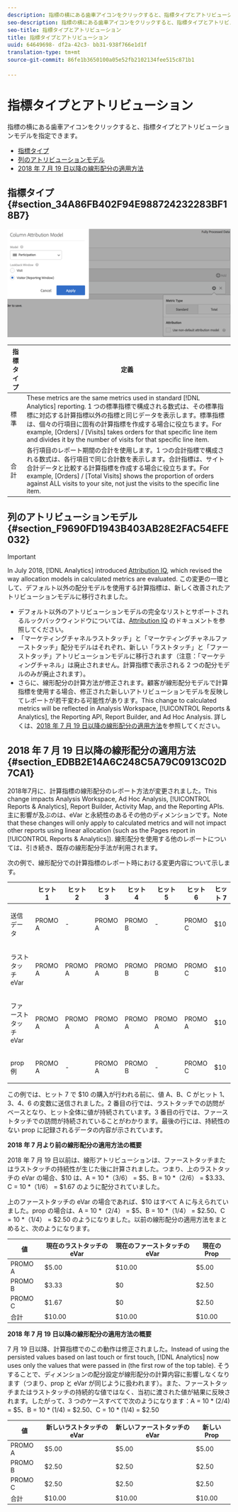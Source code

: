 ```yaml
---
description: 指標の横にある歯車アイコンをクリックすると、指標タイプとアトリビューションモデルを指定できます。
seo-description: 指標の横にある歯車アイコンをクリックすると、指標タイプとアトリビューションモデルを指定できます。
seo-title: 指標タイプとアトリビューション
title: 指標タイプとアトリビューション
uuid: 64649698- df2a-42c3- bb31-938f766e1d1f
translation-type: tm+mt
source-git-commit: 86fe1b3650100a05e52fb2102134fee515c871b1

---
```



# 指標タイプとアトリビューション

指標の横にある歯車アイコンをクリックすると、指標タイプとアトリビューションモデルを指定できます。

* [指標タイプ](../../../../../components/c-calcmetrics/c-workflow/cm-workflow/c-build-metrics/m-metric-type-alloc.md#section_34A86FB402F94E988724232283BF18B7)
* [列のアトリビューションモデル](../../../../../components/c-calcmetrics/c-workflow/cm-workflow/c-build-metrics/m-metric-type-alloc.md#section_F9690FD1943B403AB28E2FAC54EFE032)
* [2018 年 7 月 19 日以降の線形配分の適用方法](../../../../../components/c-calcmetrics/c-workflow/cm-workflow/c-build-metrics/m-metric-type-alloc.md#section_EDBB2E14A6C248C5A79C0913C02D7CA1)

## 指標タイプ {#section_34A86FB402F94E988724232283BF18B7}

![](assets/cm_type_alloc.png)

| 指標タイプ | 定義 |
|---|---|
| 標準 | These metrics are the same metrics used in standard [!DNL Analytics] reporting. 1 つの標準指標で構成される数式は、その標準指標に対応する計算指標以外の指標と同じデータを表示します。標準指標は、個々の行項目に固有の計算指標を作成する場合に役立ちます。For example, [Orders] / [Visits] takes orders for that specific line item and divides it by the number of visits for that specific line item. |
| 合計 | 各行項目のレポート期間の合計を使用します。1 つの合計指標で構成される数式は、各行項目で同じ合計数を表示します。合計指標は、サイト合計データと比較する計算指標を作成する場合に役立ちます。For example, [Orders] / [Total Visits] shows the proportion of orders against ALL visits to your site, not just the visits to the specific line item. |

## 列のアトリビューションモデル {#section_F9690FD1943B403AB28E2FAC54EFE032}

>[!IMPORTANT]
>
>In July 2018, [!DNL Analytics] introduced [Attribution IQ](https://marketing.adobe.com/resources/help/en_US/analytics/analysis-workspace/attribution.html), which revised the way allocation models in calculated metrics are evaluated. この変更の一環として、デフォルト以外の配分モデルを使用する計算指標は、新しく改善されたアトリビューションモデルに移行されました。
>
>* デフォルト以外のアトリビューションモデルの完全なリストとサポートされるルックバックウィンドウについては、[Attribution IQ](https://marketing.adobe.com/resources/help/en_US/analytics/analysis-workspace/attribution.html) のドキュメントを参照してください。
>* 「マーケティングチャネルラストタッチ」と「マーケティングチャネルファーストタッチ」配分モデルはそれぞれ、新しい「ラストタッチ」と「ファーストタッチ」アトリビューションモデルに移行されます（注意：「マーケティングチャネル」は廃止されません。計算指標で表示される 2 つの配分モデルのみが廃止されます）。
>* さらに、線形配分の計算方法が修正されます。顧客が線形配分モデルで計算指標を使用する場合、修正された新しいアトリビューションモデルを反映してレポートが若干変わる可能性があります。This change to calculated metrics will be reflected in Analysis Workspace, [!UICONTROL Reports &amp; Analytics], the Reporting API, Report Builder, and Ad Hoc Analysis. 詳しくは、[2018 年 7 月 19 日以降の線形配分の適用方法](../../../../../components/c-calcmetrics/c-workflow/cm-workflow/c-build-metrics/m-metric-type-alloc.md#section_EDBB2E14A6C248C5A79C0913C02D7CA1)を参照してください。
>



## 2018 年 7 月 19 日以降の線形配分の適用方法 {#section_EDBB2E14A6C248C5A79C0913C02D7CA1}

2018年7月に、計算指標の線形配分のレポート方法が変更されました。This change impacts Analysis Workspace, Ad Hoc Analysis, [!UICONTROL Reports &amp; Analytics], Report Builder, Activity Map, and the Reporting APIs. 主に影響が及ぶのは、eVar と永続性のあるその他のディメンションです。Note that these changes will only apply to calculated metrics and will not impact other reports using linear allocation (such as the Pages report in [!UICONTROL Reports &amp; Analytics]). 線形配分を使用する他のレポートについては、引き続き、既存の線形配分手法が利用されます。

次の例で、線形配分での計算指標のレポート時における変更内容について示します。

<table id="table_E66D066A3E7B4232BBC220775F8B985A"> 
 <thead> 
  <tr> 
   <th colname="col1" class="entry"> </th> 
   <th colname="col2" class="entry"> ヒット 1 </th> 
   <th colname="col3" class="entry"> ヒット 2 </th> 
   <th colname="col4" class="entry"> ヒット 3 </th> 
   <th colname="col5" class="entry"> ヒット 4 </th> 
   <th colname="col6" class="entry"> ヒット 5 </th> 
   <th colname="col7" class="entry"> ヒット 6 </th> 
   <th colname="col8" class="entry"> ヒット 7 </th> 
  </tr>
 </thead>
 <tbody> 
  <tr> 
   <td colname="col1"> <p>送信データ </p> </td> 
   <td colname="col2"> PROMO A </td> 
   <td colname="col3"> - </td> 
   <td colname="col4"> PROMO A </td> 
   <td colname="col5"> PROMO B </td> 
   <td colname="col6"> - </td> 
   <td colname="col7"> PROMO C </td> 
   <td colname="col8"> $10 </td> 
  </tr> 
  <tr> 
   <td colname="col1"> <p>ラストタッチ eVar </p> </td> 
   <td colname="col2"> PROMO A </td> 
   <td colname="col3"> PROMO A </td> 
   <td colname="col4"> PROMO A </td> 
   <td colname="col5"> PROMO B </td> 
   <td colname="col6"> PROMO B </td> 
   <td colname="col7"> PROMO C </td> 
   <td colname="col8"> $10 </td> 
  </tr> 
  <tr> 
   <td colname="col1"> <p>ファーストタッチ eVar </p> </td> 
   <td colname="col2"> PROMO A </td> 
   <td colname="col3"> PROMO A </td> 
   <td colname="col4"> PROMO A </td> 
   <td colname="col5"> PROMO A </td> 
   <td colname="col6"> PROMO A </td> 
   <td colname="col7"> PROMO A </td> 
   <td colname="col8"> $10 </td> 
  </tr> 
  <tr> 
   <td colname="col1"> <p>prop 例 </p> </td> 
   <td colname="col2"> PROMO A </td> 
   <td colname="col3"> - </td> 
   <td colname="col4"> PROMO A </td> 
   <td colname="col5"> PROMO B </td> 
   <td colname="col6"> - </td> 
   <td colname="col7"> PROMO C </td> 
   <td colname="col8"> $10 </td> 
  </tr> 
 </tbody> 
</table>

この例では、ヒット 7 で $10 の購入が行われる前に、値 A、B、C がヒット 1、3、4、6 の変数に送信されました。2 番目の行では、ラストタッチでの訪問がベースとなり、ヒット全体に値が持続されています。3 番目の行では、ファーストタッチでの訪問が持続されていることがわかります。最後の行には、持続性のない prop に記録されるデータの内容が示されています。

**2018 年 7 月より前の線形配分の適用方法の概要**

2018 年 7 月 19 日以前は、線形アトリビューションは、ファーストタッチまたはラストタッチの持続性が生じた後に計算されました。つまり、上のラストタッチの eVar の場合、$10 は、A = 10 *（3/6） = $5、B = 10 *（2/6） = $3.33、C = 10 *（1/6） = $1.67 のように配分されていました。

上のファーストタッチの eVar の場合であれば、$10 はすべて A に与えられていました。prop の場合は、A = 10 *（2/4） = $5、B = 10 *（1/4） = $2.50、C = 10 *（1/4） = $2.50 のようになりました。以前の線形配分の適用方法をまとめると、次のようになります。

| 値 | 現在のラストタッチの eVar | 現在のファーストタッチの eVar | 現在の Prop |
|---|---|---|---|
| PROMO A | $5.00 | $10.00 | $5.00 |
| PROMO B | $3.33 | $0 | $2.50 |
| PROMO C | $1.67 | $0 | $2.50 |
| 合計 | $10.00 | $10.00 | $10.00 |

**2018 年 7 月 19 日以降の線形配分の適用方法の概要**

7 月 19 日以降、計算指標でのこの動作は修正されました。Instead of using the persisted values based on last touch or first touch, [!DNL Analytics] now uses only the values that were passed in (the first row of the top table). そうすることで、ディメンションの配分設定が線形配分の計算内容に影響しなくなります（つまり、prop と eVar が同じように扱われます）。また、ファーストタッチまたはラストタッチの持続的な値ではなく、当初に渡された値が結果に反映されます。したがって、3 つのケースすべてで次のようになります：A = 10 * (2/4) = $5、B = 10 * (1/4) = $2.50、C = 10 * (1/4) = $2.50

| 値 | 新しいラストタッチの eVar | 新しいファーストタッチの eVar | 新しい Prop |
|---|---|---|---|
| PROMO A | $5.00 | $5.00 | $5.00 |
| PROMO B | $2.50 | $2.50 | $2.50 |
| PROMO C | $2.50 | $2.50 | $2.50 |
| 合計 | $10.00 | $10.00 | $10.00 |

<!-- 

<p>Additionally, as part of this change, [!DNL Analytics] is <b>changing how multiple sequential successes</b> are treated. In the following example, 7 hits occurred in the same visit with two orders, one $10 order on hit 4, and one $5 order on hit 7: </p> 
<table id="table_4647AA466D1447F6961DDC10468FCCE1"> 
 <tgroup cols="8">
  <colspec colnum="1" colname="col1" colwidth="1.00*" />
  <colspec colnum="2" colname="col2" colwidth="1.04*" />
  <colspec colnum="3" colname="col3" colwidth="1.02*" />
  <colspec colnum="4" colname="col4" colwidth="1.02*" />
  <colspec colnum="5" colname="col5" colwidth="1.03*" />
  <colspec colnum="6" colname="col6" colwidth="1.02*" />
  <colspec colnum="7" colname="col7" colwidth="1.02*" />
  <colspec colnum="8" colname="col8" colwidth="1.03*" />
  <thead> 
   <tr> 
    <th colname="col1" class="entry"> </th> 
    <th colname="col2" class="entry"> Hit 1 </th> 
    <th colname="col3" class="entry"> Hit 2 </th> 
    <th colname="col4" class="entry"> Hit 3 </th> 
    <th colname="col5" class="entry"> Hit 4 </th> 
    <th colname="col6" class="entry"> Hit 5 </th> 
    <th colname="col7" class="entry"> Hit 6 </th> 
    <th colname="col8" class="entry"> Hit 7 </th> 
   </tr>
  </thead> 
  <tbody> 
   <tr> 
    <td colname="col1"> <p>Data Sent In </p> </td> 
    <td colname="col2"> PROMO A </td> 
    <td colname="col3"> - </td> 
    <td colname="col4"> PROMO B </td> 
    <td colname="col5"> $10 </td> 
    <td colname="col6"> - </td> 
    <td colname="col7"> PROMO C </td> 
    <td colname="col8"> $5 </td> 
   </tr> 
   <tr> 
    <td colname="col1"> <p>Last Touch eVar </p> </td> 
    <td colname="col2"> PROMO A </td> 
    <td colname="col3"> PROMO A </td> 
    <td colname="col4"> PROMO B </td> 
    <td colname="col5"> $10 </td> 
    <td colname="col6"> PROMO B </td> 
    <td colname="col7"> PROMO C </td> 
    <td colname="col8"> $5 </td> 
   </tr> 
   <tr> 
    <td colname="col1"> <p>First Touch eVar </p> </td> 
    <td colname="col2"> PROMO A </td> 
    <td colname="col3"> PROMO A </td> 
    <td colname="col4"> PROMO A </td> 
    <td colname="col5"> $10 </td> 
    <td colname="col6"> PROMO A </td> 
    <td colname="col7"> PROMO A </td> 
    <td colname="col8"> $5 </td> 
   </tr> 
   <tr> 
    <td colname="col1"> <p>Example prop </p> </td> 
    <td colname="col2"> PROMO A </td> 
    <td colname="col3"> - </td> 
    <td colname="col4"> PROMO A </td> 
    <td colname="col5"> $10 </td> 
    <td colname="col6"> - </td> 
    <td colname="col7"> PROMO C </td> 
    <td colname="col8"> $5 </td> 
   </tr> 
  </tbody> 
 </tgroup> 
</table> 
<p> </p> 
<p>Currently (<b>prior to July 19, 2018</b>), linear attribution would carry forward past the initial conversion and persist into the second conversion </p> 
<ul id="ul_FD09813B59F04FF2A96A70BBE0A8F349"> 
 <li id="li_2EC965DDAE334C1795530F7C6F1674C5">In our first-touch eVar example, the total revenue for each promotion would be calculated using the promos prior to conversion on hit 4 for revenue on hit 4, but all promos for the conversion on hit 7. </li> 
 <li id="li_687C03C4B0A941AA800084F324A95FD6">In our last-touch eVar example, this would be: A = (2/3) * 10 + (2/5) * 5 = $8.66, B = (1/3) * 10 + (2/5) * 5 = $5.33, C = (1/5) * 5 = $1.00. In our FT eVar example: A = (3/3) * 10 + (5/5) * 5 = $15.00, and for the prop: A = (1/2) * 10 + (1/3) * 5 = $6.66, B = (1/2) * 10 + (1/3) * 5 = $6.66, and C = (1/3) * 5 = $1.66. </li> 
</ul> 
<p>Resulting in a distribution as follows: </p> 
<table id="table_6A066E602BF641B0BD4B175EE9753C6E"> 
 <tgroup cols="4">
  <colspec colnum="1" colname="col1" colwidth="*" />
  <colspec colnum="2" colname="col2" colwidth="*" />
  <colspec colnum="3" colname="col3" colwidth="*" />
  <colspec colnum="4" colname="col4" colwidth="*" />
  <thead> 
   <tr> 
    <th colname="col1" class="entry"> Values </th> 
    <th colname="col2" class="entry"> Current Last Touch eVar </th> 
    <th colname="col3" class="entry"> Current First Touch eVar </th> 
    <th colname="col4" class="entry"> Current Prop </th> 
   </tr>
  </thead> 
  <tbody> 
   <tr> 
    <td colname="col1"> PROMO A </td> 
    <td colname="col2"> $8.66 </td> 
    <td colname="col3"> $15.00 </td> 
    <td colname="col4"> $6.66 </td> 
   </tr> 
   <tr> 
    <td colname="col1"> PROMO B </td> 
    <td colname="col2"> $5.33 </td> 
    <td colname="col3"> $0.00 </td> 
    <td colname="col4"> $6.66 </td> 
   </tr> 
   <tr> 
    <td colname="col1"> PROMO C </td> 
    <td colname="col2"> $1.00 </td> 
    <td colname="col3"> $0.00 </td> 
    <td colname="col4"> $1.66 </td> 
   </tr> 
   <tr> 
    <td colname="col1"> Total </td> 
    <td colname="col2"> $15.00 </td> 
    <td colname="col3"> $15.00 </td> 
    <td colname="col4"> $15.00 </td> 
   </tr> 
  </tbody> 
 </tgroup> 
</table> 
<p> </p> 
<p><b>After July 19, 2018</b>, [!DNL Analytics] will treat each sequence of conversions independently, meaning linear attribution will no longer carry forward from one conversion to another. In the previous example, attribution will always be treated the same way (regardless of the eVar allocation settings as stated above) and will be calculated as follows: A = (1/2) * 10 = $5, B = (1/2) * 10 = $5, and C = (1/1) * 5 = $5. To summarize: </p> 
<table id="table_2D39CCD158BF488EA404324DF50B9579"> 
 <tgroup cols="4">
  <colspec colnum="1" colname="col1" colwidth="*" />
  <colspec colnum="2" colname="col2" colwidth="*" />
  <colspec colnum="3" colname="col3" colwidth="*" />
  <colspec colnum="4" colname="col4" colwidth="*" />
  <thead> 
   <tr> 
    <th colname="col1" class="entry"> Values </th> 
    <th colname="col2" class="entry"> New Last Touch eVar </th> 
    <th colname="col3" class="entry"> New First Touch eVar </th> 
    <th colname="col4" class="entry"> New Prop </th> 
   </tr>
  </thead> 
  <tbody> 
   <tr> 
    <td colname="col1"> PROMO A </td> 
    <td colname="col2"> $5.00 </td> 
    <td colname="col3"> $5.00 </td> 
    <td colname="col4"> $5.00 </td> 
   </tr> 
   <tr> 
    <td colname="col1"> PROMO B </td> 
    <td colname="col2"> $5.00 </td> 
    <td colname="col3"> $5.00 </td> 
    <td colname="col4"> $5.00 </td> 
   </tr> 
   <tr> 
    <td colname="col1"> PROMO C </td> 
    <td colname="col2"> $5.00 </td> 
    <td colname="col3"> $5.00 </td> 
    <td colname="col4"> $5.00 </td> 
   </tr> 
   <tr> 
    <td colname="col1"> Total </td> 
    <td colname="col2"> $15.00 </td> 
    <td colname="col3"> $15.00 </td> 
    <td colname="col4"> $15.00 </td> 
   </tr> 
  </tbody> 
 </tgroup> 
</table>

 -->

